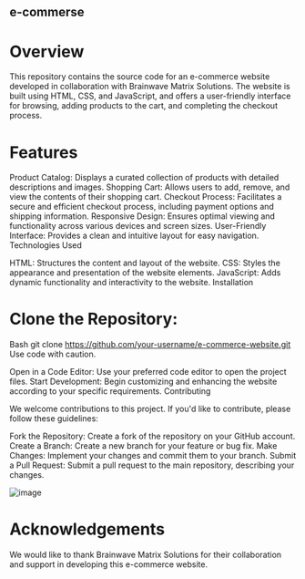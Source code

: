 ## e-commerse

# Overview

This repository contains the source code for an e-commerce website developed in collaboration with Brainwave Matrix Solutions. The website is built using HTML, CSS, and JavaScript, and offers a user-friendly interface for browsing, adding products to the cart, and completing the checkout process.

# Features

Product Catalog: Displays a curated collection of products with detailed descriptions and images.
Shopping Cart: Allows users to add, remove, and view the contents of their shopping cart.
Checkout Process: Facilitates a secure and efficient checkout process, including payment options and shipping information.
Responsive Design: Ensures optimal viewing and functionality across various devices and screen sizes.
User-Friendly Interface: Provides a clean and intuitive layout for easy navigation.
Technologies Used

HTML: Structures the content and layout of the website.
CSS: Styles the appearance and presentation of the website elements.
JavaScript: Adds dynamic functionality and interactivity to the website.
Installation

# Clone the Repository:
Bash
git clone https://github.com/your-username/e-commerce-website.git
Use code with caution.

Open in a Code Editor: Use your preferred code editor to open the project files.
Start Development: Begin customizing and enhancing the website according to your specific requirements.
Contributing

We welcome contributions to this project. If you'd like to contribute, please follow these guidelines:   

Fork the Repository: Create a fork of the repository on your GitHub account.
Create a Branch: Create a new branch for your feature or bug fix.
Make Changes: Implement your changes and commit them to your branch.
Submit a Pull Request: Submit a pull request to the main repository, describing your changes.

![image](https://github.com/user-attachments/assets/b006f8d8-aa15-4af6-96db-49dab9972ea8)


# Acknowledgements   

We would like to thank Brainwave Matrix Solutions for their collaboration and support in developing this e-commerce website.
